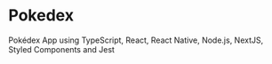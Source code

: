 # Pokedex
Pokédex App using TypeScript, React, React Native, Node.js, NextJS, Styled Components and Jest
